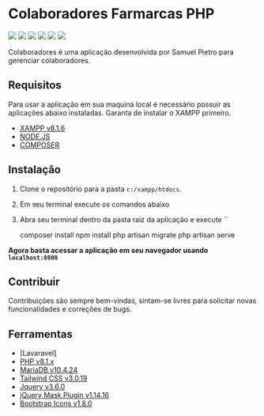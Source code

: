 # Colaboradores Farmarcas PHP
![](https://img.shields.io/github/stars/SamuelPietro/ColaboradoresFarmarcasPHP) ![](https://img.shields.io/github/forks/SamuelPietro/ColaboradoresFarmarcasPHP) ![](https://img.shields.io/github/languages/top/SamuelPietro/ColaboradoresFarmarcasPHP) ![](https://img.shields.io/github/release/SamuelPietro/ColaboradoresFarmarcasPHP) ![](https://img.shields.io/github/issues/SamuelPietro/ColaboradoresFarmarcasPHP) ![](https://img.shields.io/github/repo-size/SamuelPietro/ColaboradoresFarmarcasPHP)

Colaboradores é uma aplicação desenvolvida por Samuel Pietro para gerenciar colaboradores.

## Requisitos
Para usar a aplicação em sua maquina local é necessário possuir as aplicações abaixo instaladas.
Garanta de instalar o XAMPP primeiro.
* [XAMPP v8.1.6](https://www.apachefriends.org/download.html)
* [NODE.JS](https://nodejs.org/en/download/)
* [COMPOSER](https://getcomposer.org/download/)


## Instalação

1. Clone o repositório para a pasta `c:/xampp/htdocs`.
2. Em seu terminal execute os comandos abaixo
3. Abra seu terminal dentro da pasta raiz da aplicação e execute ``


    composer install
    npm install
    php artisan migrate
    php artisan serve


**Agora basta acessar a aplicação em seu navegador usando `localhost:8000`**

## Contribuir
Contribuições são sempre bem-vindas, sintam-se livres para solicitar novas funcionalidades e correções de bugs.


## Ferramentas

- [Lavaravel]
- [PHP v8.1.x](https://www.php.net/releases/8.1/en.php)
- [MariaDB v10.4.24](https://mariadb.com/kb/en/mariadb-10424-release-notes/)
- [Tailwind CSS v3.0.19](https://tailwindcss.com/)
- [Jquery v3.6.0](https://blog.jquery.com/2021/03/02/jquery-3-6-0-released/)
- [jQuery Mask Plugin v1.14.16](https://igorescobar.github.io/jQuery-Mask-Plugin/)
- [Bootstrap Icons v1.8.0](https://icons.getbootstrap.com/)
